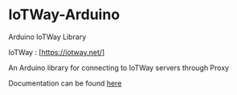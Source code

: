 # IoTWay-Arduino
Arduino IoTWay Library

IoTWay : [https://iotway.net/]

An Arduino library for connecting to IoTWay servers through Proxy

Documentation can be found [here](https://studio.iotway.net/docs/#/arduino)




